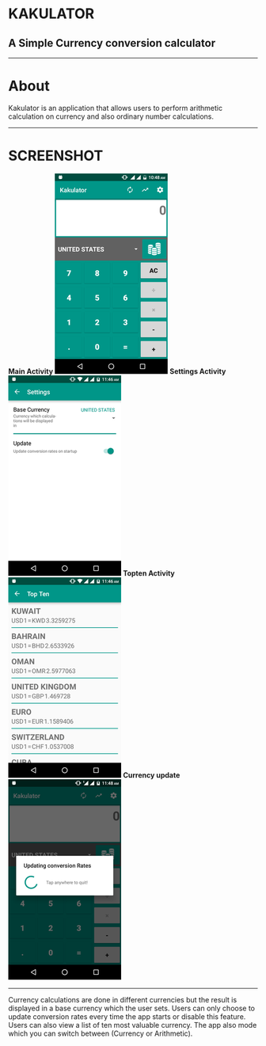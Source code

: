 # KAKULATOR

A Simple Currency conversion calculator
-------------
-------------
**About**
========
Kakulator is an application that allows users to perform arithmetic calculation on currency and also ordinary number calculations.

----------
**SCREENSHOT**
==============


**Main Activity**
![SCREENSHOT](https://github.com/andela-gkuti/Checkpoint-three/blob/develop/asset/main.png?raw=true)
**Settings Activity**
![SCREENSHOT](https://github.com/andela-gkuti/Checkpoint-three/blob/develop/asset/settings.png?raw=true)
**Topten Activity**
![SCREENSHOT](https://github.com/andela-gkuti/Checkpoint-three/blob/develop/asset/topten.png?raw=true)
**Currency update**
![SCREENSHOT](https://github.com/andela-gkuti/Checkpoint-three/blob/develop/asset/update.png?raw=true)

----------
Currency calculations are done in different currencies but the result is displayed in a base currency which the user sets.
Users can only choose to update conversion rates every time the app starts or disable this feature.
Users can also view a list of ten most valuable currency.
The app also mode which you can switch between (Currency or Arithmetic).
